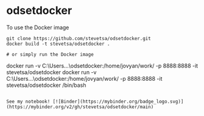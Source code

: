 # odsetdocker

To use the Docker image
```
git clone https://github.com/stevetsa/odsetdocker.git
docker build -t stevetsa/odsetdocker .

# or simply run the Docker image
```
docker run -v C:\Users\...\odsetdocker:/home/jovyan/work/ -p 8888:8888 -it stevetsa/odsetdocker
docker run -v C:\Users\...\odsetdocker:/home/jovyan/work/ -p 8888:8888 -it stevetsa/odsetdocker /bin/bash
```

See my notebook! [![Binder](https://mybinder.org/badge_logo.svg)](https://mybinder.org/v2/gh/stevetsa/odsetdocker/main)
